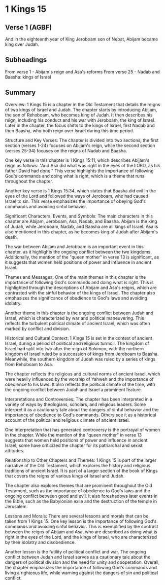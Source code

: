 # 1 Kings 15

## Verse 1 (AGBF)

And in the eighteenth year of King Jeroboam son of Nebat, Abijam became king over Judah.

## Subheadings

From verse 1 - Abijam's reign and Asa's reforms
From verse 25 - Nadab and Baasha: kings of Israel

## Summary

Overview:
1 Kings 15 is a chapter in the Old Testament that details the reigns of two kings of Israel and Judah. The chapter starts by introducing Abijam, the son of Rehoboam, who becomes king of Judah. It then describes his reign, including his conduct and his war with Jeroboam, the king of Israel. Later in the chapter, the focus shifts to the kings of Israel, first Nadab and then Baasha, who both reign over Israel during this time period. 

Structure and Key Verses:
The chapter is divided into two sections, the first section (verses 1-24) focuses on Abijam's reign, while the second section (verses 25-34) focuses on the reigns of Nadab and Baasha. 

One key verse in this chapter is 1 Kings 15:11, which describes Abijam's reign as follows: "And Asa did what was right in the eyes of the LORD, as his father David had done." This verse highlights the importance of following God's commands and doing what is right, which is a theme that runs throughout the chapter. 

Another key verse is 1 Kings 15:34, which states that Baasha did evil in the eyes of the Lord and followed the ways of Jeroboam, who had caused Israel to sin. This verse emphasizes the importance of obeying God's commands and avoiding sinful behavior.

Significant Characters, Events, and Symbols:
The main characters in this chapter are Abijam, Jeroboam, Asa, Nadab, and Baasha. Abijam is the king of Judah, while Jeroboam, Nadab, and Baasha are all kings of Israel. Asa is also mentioned in this chapter, as he becomes king of Judah after Abijam's death.

The war between Abijam and Jeroboam is an important event in this chapter, as it highlights the ongoing conflict between the two kingdoms. Additionally, the mention of the "queen mother" in verse 13 is significant, as it suggests that women held positions of power and influence in ancient Israel.

Themes and Messages:
One of the main themes in this chapter is the importance of following God's commands and doing what is right. This is highlighted through the descriptions of Abijam and Asa's reigns, which are contrasted with the sinful behavior of the kings of Israel. The chapter also emphasizes the significance of obedience to God's laws and avoiding idolatry.

Another theme in this chapter is the ongoing conflict between Judah and Israel, which is characterized by war and political maneuvering. This reflects the turbulent political climate of ancient Israel, which was often marked by conflict and division.

Historical and Cultural Context:
1 Kings 15 is set in the context of ancient Israel, during a period of political and religious turmoil. The kingdom of Israel had split into two after the reign of Solomon, with the northern kingdom of Israel ruled by a succession of kings from Jeroboam to Baasha. Meanwhile, the southern kingdom of Judah was ruled by a series of kings from Rehoboam to Asa.

The chapter reflects the religious and cultural norms of ancient Israel, which were heavily influenced by the worship of Yahweh and the importance of obedience to his laws. It also reflects the political climate of the time, with the ongoing conflict between Judah and Israel a prominent feature.

Interpretations and Controversies:
The chapter has been interpreted in a variety of ways by theologians, scholars, and religious leaders. Some interpret it as a cautionary tale about the dangers of sinful behavior and the importance of obedience to God's commands. Others see it as a historical account of the political and religious climate of ancient Israel.

One interpretation that has generated controversy is the portrayal of women in the chapter. While the mention of the "queen mother" in verse 13 suggests that women held positions of power and influence in ancient Israel, some have criticized the chapter for its patriarchal and sexist attitudes.

Relationship to Other Chapters and Themes:
1 Kings 15 is part of the larger narrative of the Old Testament, which explores the history and religious traditions of ancient Israel. It is part of a larger section of the book of Kings that covers the reigns of various kings of Israel and Judah.

The chapter also explores themes that are prominent throughout the Old Testament, such as the importance of obedience to God's laws and the ongoing conflict between good and evil. It also foreshadows later events in the Bible, such as the Babylonian exile and the destruction of the temple in Jerusalem.

Lessons and Morals:
There are several lessons and morals that can be taken from 1 Kings 15. One key lesson is the importance of following God's commands and avoiding sinful behavior. This is exemplified by the contrast between the reigns of Abijam and Asa, who are described as doing what is right in the eyes of the Lord, and the kings of Israel, who are characterized by their idolatry and disobedience.

Another lesson is the futility of political conflict and war. The ongoing conflict between Judah and Israel serves as a cautionary tale about the dangers of political division and the need for unity and cooperation. Overall, the chapter emphasizes the importance of following God's commands and living a righteous life, while warning against the dangers of sin and political conflict.